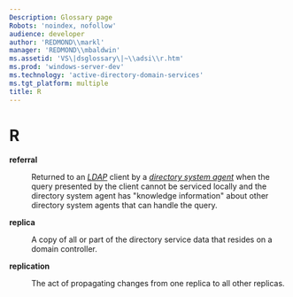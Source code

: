 ```yaml
---
Description: Glossary page
Robots: 'noindex, nofollow'
audience: developer
author: 'REDMOND\\markl'
manager: 'REDMOND\\mbaldwin'
ms.assetid: 'VS\|dsglossary\|~\\adsi\\r.htm'
ms.prod: 'windows-server-dev'
ms.technology: 'active-directory-domain-services'
ms.tgt_platform: multiple
title: R
---
```


# R

<dl> <dt>

<span id="_ds_referral"></span><span id="_DS_REFERRAL"></span>**referral**
</dt> <dd>

Returned to an [*LDAP*](l.md#-ds-ldap) client by a [*directory system agent*](d.md#-ds-directory-system-agent) when the query presented by the client cannot be serviced locally and the directory system agent has "knowledge information" about other directory system agents that can handle the query.

</dd> <dt>

<span id="_ds_replica"></span><span id="_DS_REPLICA"></span>**replica**
</dt> <dd>

A copy of all or part of the directory service data that resides on a domain controller.

</dd> <dt>

<span id="_ds_replication"></span><span id="_DS_REPLICATION"></span>**replication**
</dt> <dd>

The act of propagating changes from one replica to all other replicas.

</dd> </dl>

 

 



